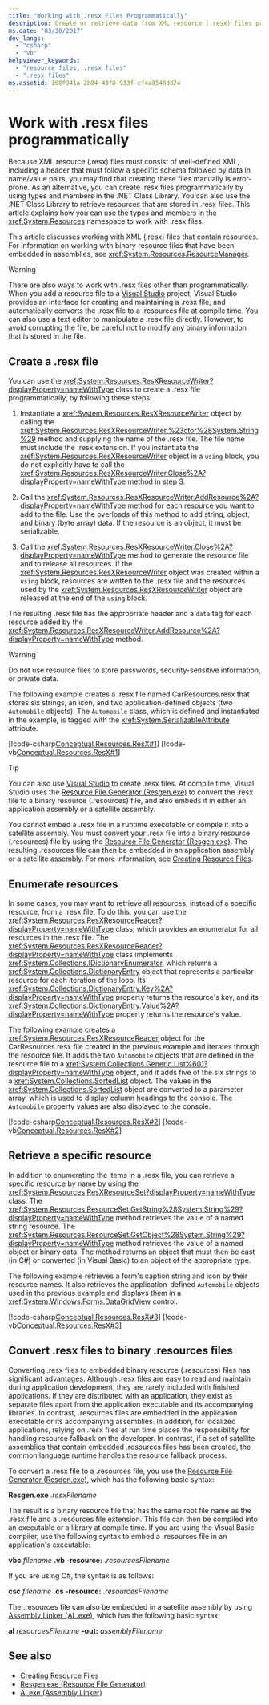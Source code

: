 ```yaml
---
title: "Working with .resx Files Programmatically"
description: Create or retrieve data from XML resource (.resx) files programmatically using types and members in the System.Resources namespace of the .NET Class Library.
ms.date: "03/30/2017"
dev_langs:
  - "csharp"
  - "vb"
helpviewer_keywords:
  - "resource files, .resx files"
  - ".resx files"
ms.assetid: 168f941a-2b84-43f8-933f-cf4a8548d824
---
```

# Work with .resx files programmatically

Because XML resource (.resx) files must consist of well-defined XML, including a header that must follow a specific schema followed by data in name/value pairs, you may find that creating these files manually is error-prone. As an alternative, you can create .resx files programmatically by using types and members in the .NET Class Library. You can also use the .NET Class Library to retrieve resources that are stored in .resx files. This article explains how you can use the types and members in the <xref:System.Resources> namespace to work with .resx files.

This article discusses working with XML (.resx) files that contain resources. For information on working with binary resource files that have been embedded in assemblies, see <xref:System.Resources.ResourceManager>.

> [!WARNING]
> There are also ways to work with .resx files other than programmatically. When you add a resource file to a [Visual Studio](https://visualstudio.microsoft.com/vs/?utm_medium=microsoft&utm_source=docs.microsoft.com&utm_campaign=inline+link) project, Visual Studio provides an interface for creating and maintaining a .resx file, and automatically converts the .resx file to a .resources file at compile time. You can also use a text editor to manipulate a .resx file directly. However, to avoid corrupting the file, be careful not to modify any binary information that is stored in the file.

## Create a .resx file

You can use the <xref:System.Resources.ResXResourceWriter?displayProperty=nameWithType> class to create a .resx file programmatically, by following these steps:

1. Instantiate a <xref:System.Resources.ResXResourceWriter> object by calling the <xref:System.Resources.ResXResourceWriter.%23ctor%28System.String%29> method and supplying the name of the .resx file. The file name must include the .resx extension. If you instantiate the <xref:System.Resources.ResXResourceWriter> object in a `using` block, you do not explicitly have to call the <xref:System.Resources.ResXResourceWriter.Close%2A?displayProperty=nameWithType> method in step 3.

2. Call the <xref:System.Resources.ResXResourceWriter.AddResource%2A?displayProperty=nameWithType> method for each resource you want to add to the file. Use the overloads of this method to add string, object, and binary (byte array) data. If the resource is an object, it must be serializable.

3. Call the <xref:System.Resources.ResXResourceWriter.Close%2A?displayProperty=nameWithType> method to generate the resource file and to release all resources. If the <xref:System.Resources.ResXResourceWriter> object was created within a `using` block, resources are written to the .resx file and the resources used by the <xref:System.Resources.ResXResourceWriter> object are released at the end of the `using` block.

The resulting .resx file has the appropriate header and a `data` tag for each resource added by the <xref:System.Resources.ResXResourceWriter.AddResource%2A?displayProperty=nameWithType> method.

> [!WARNING]
> Do not use resource files to store passwords, security-sensitive information, or private data.

The following example creates a .resx file named CarResources.resx that stores six strings, an icon, and two application-defined objects (two `Automobile` objects). The `Automobile` class, which is defined and instantiated in the example, is tagged with the <xref:System.SerializableAttribute> attribute.

[!code-csharp[Conceptual.Resources.ResX#1](../../../samples/snippets/csharp/VS_Snippets_CLR/conceptual.resources.resx/cs/create1.cs#1)]
[!code-vb[Conceptual.Resources.ResX#1](../../../samples/snippets/visualbasic/VS_Snippets_CLR/conceptual.resources.resx/vb/create1.vb#1)]

> [!TIP]
> You can also use [Visual Studio](https://visualstudio.microsoft.com/vs/?utm_medium=microsoft&utm_source=docs.microsoft.com&utm_campaign=inline+link) to create .resx files. At compile time, Visual Studio uses the [Resource File Generator (Resgen.exe)](../tools/resgen-exe-resource-file-generator.md) to convert the .resx file to a binary resource (.resources) file, and also embeds it in either an application assembly or a satellite assembly.

You cannot embed a .resx file in a runtime executable or compile it into a satellite assembly. You must convert your .resx file into a binary resource (.resources) file by using the [Resource File Generator (Resgen.exe)](../tools/resgen-exe-resource-file-generator.md). The resulting .resources file can then be embedded in an application assembly or a satellite assembly. For more information, see [Creating Resource Files](creating-resource-files-for-desktop-apps.md).

## Enumerate resources

 In some cases, you may want to retrieve all resources, instead of a specific resource, from a .resx file. To do this, you can use the <xref:System.Resources.ResXResourceReader?displayProperty=nameWithType> class, which provides an enumerator for all resources in the .resx file. The <xref:System.Resources.ResXResourceReader?displayProperty=nameWithType> class implements <xref:System.Collections.IDictionaryEnumerator>, which returns a <xref:System.Collections.DictionaryEntry> object that represents a particular resource for each iteration of the loop. Its <xref:System.Collections.DictionaryEntry.Key%2A?displayProperty=nameWithType> property returns the resource's key, and its <xref:System.Collections.DictionaryEntry.Value%2A?displayProperty=nameWithType> property returns the resource's value.

 The following example creates a <xref:System.Resources.ResXResourceReader> object for the CarResources.resx file created in the previous example and iterates through the resource file. It adds the two `Automobile` objects that are defined in the resource file to a <xref:System.Collections.Generic.List%601?displayProperty=nameWithType> object, and it adds five of the six strings to a <xref:System.Collections.SortedList> object. The values in the <xref:System.Collections.SortedList> object are converted to a parameter array, which is used to display column headings to the console. The `Automobile` property values are also displayed to the console.

 [!code-csharp[Conceptual.Resources.ResX#2](../../../samples/snippets/csharp/VS_Snippets_CLR/conceptual.resources.resx/cs/enumerate1.cs#2)]
 [!code-vb[Conceptual.Resources.ResX#2](../../../samples/snippets/visualbasic/VS_Snippets_CLR/conceptual.resources.resx/vb/enumerate1.vb#2)]

## Retrieve a specific resource

 In addition to enumerating the items in a .resx file, you can retrieve a specific resource by name by using the <xref:System.Resources.ResXResourceSet?displayProperty=nameWithType> class. The <xref:System.Resources.ResourceSet.GetString%28System.String%29?displayProperty=nameWithType> method retrieves the value of a named string resource. The <xref:System.Resources.ResourceSet.GetObject%28System.String%29?displayProperty=nameWithType> method retrieves the value of a named object or binary data. The method returns an object that must then be cast (in C#) or converted (in Visual Basic) to an object of the appropriate type.

 The following example retrieves a form's caption string and icon by their resource names. It also retrieves the application-defined `Automobile` objects used in the previous example and displays them in a <xref:System.Windows.Forms.DataGridView> control.

 [!code-csharp[Conceptual.Resources.ResX#3](../../../samples/snippets/csharp/VS_Snippets_CLR/conceptual.resources.resx/cs/retrieve1.cs#3)]
 [!code-vb[Conceptual.Resources.ResX#3](../../../samples/snippets/visualbasic/VS_Snippets_CLR/conceptual.resources.resx/vb/retrieve1.vb#3)]

## Convert .resx files to binary .resources files

 Converting .resx files to embedded binary resource (.resources) files has significant advantages. Although .resx files are easy to read and maintain during application development, they are rarely included with finished applications. If they are distributed with an application, they exist as separate files apart from the application executable and its accompanying libraries. In contrast, .resources files are embedded in the application executable or its accompanying assemblies. In addition, for localized applications, relying on .resx files at run time places the responsibility for handling resource fallback on the developer. In contrast, if a set of satellite assemblies that contain embedded .resources files has been created, the common language runtime handles the resource fallback process.

 To convert a .resx file to a .resources file, you use the [Resource File Generator (Resgen.exe)](../tools/resgen-exe-resource-file-generator.md), which has the following basic syntax:

 **Resgen.exe** *.resxFilename*

 The result is a binary resource file that has the same root file name as the .resx file and a .resources file extension. This file can then be compiled into an executable or a library at compile time. If you are using the Visual Basic compiler, use the following syntax to embed a .resources file in an application's executable:

 **vbc** *filename* **.vb -resource:** *.resourcesFilename*

 If you are using C#, the syntax is as follows:

 **csc** *filename* **.cs -resource:** *.resourcesFilename*

 The .resources file can also be embedded in a satellite assembly by using [Assembly Linker (AL.exe)](../tools/al-exe-assembly-linker.md), which has the following basic syntax:

 **al** *resourcesFilename* **-out:** *assemblyFilename*

## See also

- [Creating Resource Files](creating-resource-files-for-desktop-apps.md)
- [Resgen.exe (Resource File Generator)](../tools/resgen-exe-resource-file-generator.md)
- [Al.exe (Assembly Linker)](../tools/al-exe-assembly-linker.md)
